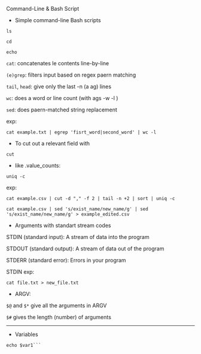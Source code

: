 Command-Line & Bash Script

- Simple command-line Bash scripts 

```ls```

```cd```

```echo```


```cat```: concatenates le contents line-by-line

```(e)grep```: filters input based on regex paern matching

```tail```, ```head```: give only the last -n (a ag) lines

```wc```: does a word or line count (with ags -w -l )

```sed```: does paern-matched string replacement

exp:
```
cat example.txt | egrep 'fisrt_word|second_word' | wc -l
```

- To cut out a relevant field with
```
cut
```
- like .value_counts:
```
uniq -c
```

exp: 
```
cat example.csv | cut -d "," -f 2 | tail -n +2 | sort | uniq -c
```
```cat example.csv | sed 's/exist_name/new_name/g' | sed 's/exist_name/new_name/g' > example_edited.csv```

* Arguments with standart stream codes

STDIN (standard input): A stream of data into the program

STDOUT (standard output): A stream of data out of the program

STDERR (standard error): Errors in your program

STDIN exp:
```
cat file.txt > new_file.txt
```

* ARGV:

```$@```  and ```$*``` give all the arguments in ARGV

```$#``` gives the length (number) of arguments


-----------

* Variables

```var1="Moon"
echo $var1```
